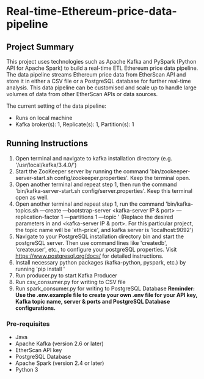 # Real-time-Ethereum-price-data-pipeline
## Project Summary
This project uses technologies such as Apache Kafka and PySpark (Python API for Apache Spark) to build a real-time ETL Ethereum price data pipeline. The data pipeline streams Ethereum price data from EtherScan API and store it in either a CSV file or a PostgreSQL database for further real-time analysis. This data pipeline can be customised and scale up to handle large volumes of data from other EtherScan APIs or data sources.

The current setting of the data pipeline:
- Runs on local machine
- Kafka broker(s): 1, Replicate(s): 1, Partition(s): 1

## Running Instructions
1. Open terminal and navigate to kafka installation directory (e.g. '/usr/local/kafka/3.4.0/')
2. Start the ZooKeeper server by running the command 'bin/zookeeper-server-start.sh config/zookeeper.properties'. Keep the terminal open.
3. Open another terminal and repeat step 1, then run the command 'bin/kafka-server-start.sh config/server.properties'. Keep this terminal open as well.
4. Open another terminal and repeat step 1, run the command 'bin/kafka-topics.sh —create —bootstrap-server <kafka-server IP & port> —replication-factor 1 —partitions 1 —topic <topic-name>' (Replace the desired parameters in <topic-name> and <kafka-server IP & port>. For this particular project, the topic name will be 'eth-price', and kafka server is 'localhost:9092')
5. Navigate to your PostgreSQL installation directory bin and start the postgreSQL server. Then use command lines like 'createdb', 'createuser', etc., to configure your postgreSQL properties. Visit https://www.postgresql.org/docs/ for detailed instructions.
6. Install necessary python packages (kafka-python, pyspark, etc.) by running 'pip install <python-packages>'
7. Run producer.py to start Kafka Producer
8. Run csv_consumer.py for writing to CSV file
9. Run spark_consumer.py for writing to PostgreSQL Database
**Reminder: Use the .env.example file to create your own .env file for your API key, Kafka topic name, server & ports and PostgreSQL Database configurations.**

### Pre-requisites
- Java
- Apache Kafka (version 2.6 or later)
- EtherScan API key
- PostgreSQL Database
- Apache Spark (version 2.4 or later)
- Python 3